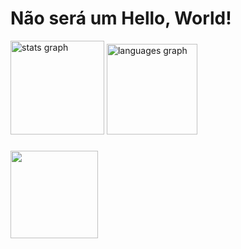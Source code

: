 <h1>Não será um Hello, World!</h1>
<div align="left">
  <img src="https://github-readme-stats.vercel.app/api?username=vinicciuus&hide_title=false&hide_rank=false&show_icons=true&include_all_commits=true&count_private=true&disable_animations=false&theme=dark&locale=en&hide_border=false&order=1" height="150" alt="stats graph"  />
  <img src="https://github-readme-stats.vercel.app/api/top-langs?username=vinicciuus&locale=en&hide_title=false&layout=compact&card_width=320&langs_count=5&theme=dark&hide_border=true&order=2" height="145" alt="languages graph"  />
</div>

###

<img align="center" height="140" src="https://i.pinimg.com/originals/18/aa/2e/18aa2e011f3ba1e58ff5400bd093102b.gif"  />

###

<div align="center">
</div>

###
